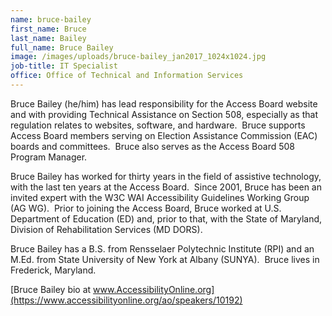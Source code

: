 ```yaml
---
name: bruce-bailey
first_name: Bruce
last_name: Bailey
full_name: Bruce Bailey
image: /images/uploads/bruce-bailey_jan2017_1024x1024.jpg
job-title: IT Specialist
office: Office of Technical and Information Services
---
```

Bruce Bailey (he/him) has lead responsibility for the Access Board website and with providing Technical Assistance on Section 508, especially as that regulation relates to websites, software, and hardware.&nbsp; Bruce supports Access Board members serving on Election Assistance Commission (EAC) boards and committees.&nbsp; Bruce also serves as the Access Board 508 Program Manager.

Bruce Bailey has worked for thirty years in the field of assistive technology, with the last ten years at the Access Board.&nbsp; Since 2001, Bruce has been an invited expert with the W3C WAI Accessibility Guidelines Working Group (AG WG).&nbsp; Prior to joining the Access Board, Bruce worked at U.S. Department of Education (ED) and, prior to that, with the State of Maryland, Division of Rehabilitation Services (MD DORS).

Bruce Bailey has a B.S. from Rensselaer Polytechnic Institute (RPI) and an M.Ed. from State University of New York at Albany (SUNYA).&nbsp; Bruce lives in Frederick, Maryland.

[Bruce Bailey bio at www.AccessibilityOnline.org](https://www.accessibilityonline.org/ao/speakers/10192)